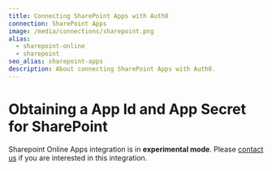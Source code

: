 ```yaml
---
title: Connecting SharePoint Apps with Auth0
connection: SharePoint Apps
image: /media/connections/sharepoint.png
alias:
  - sharepoint-online
  - sharepoint
seo_alias: sharepoint-apps
description: About connecting SharePoint Apps with Auth0.
---
```


# Obtaining a App Id and App Secret for SharePoint

Sharepoint Online Apps integration is in __experimental mode__. Please [contact us](${env.DOMAIN_URL_SUPPORT}) if you are interested in this integration.
